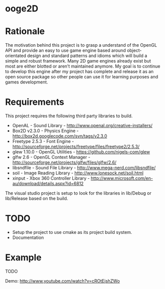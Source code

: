 ooge2D
======

Rationale
=========
The motivation behind this project is to grasp a understand of the OpenGL API and provide an easy to use game engine based around object-orientated design and standard patterns and idioms which will build a simple and robust framework. Many 2D game engines already exist but most are either blotted or aren’t maintained anymore. My goal is to continue to develop this engine after my project has complete and release it as an open source package so other people can use it for learning purposes and games development.

Requirements
===========
This project requires the following third party libraries to build.
- OpenAL - Sound Library - http://www.openal.org/creative-installers/
- Box2D v2.3.0 - Physics Engine - http://box2d.googlecode.com/svn/tags/v2.3.0
- Freetype 2.5.3 - Font Engine - http://sourceforge.net/projects/freetype/files/freetype2/2.5.3/
- glew 1.10.0 - OpenGL Utilities - https://github.com/nigels-com/glew
- glfw 2.6 - OpenGL Context Manager - http://sourceforge.net/projects/glfw/files/glfw/2.6/
- libsndfile - Sound File Library - http://www.mega-nerd.com/libsndfile/
- soil - Image Reading Library - http://www.lonesock.net/soil.html
- xinput - Xbox 360 Controller Library - http://www.microsoft.com/en-au/download/details.aspx?id=6812

The visual studio project is setup to look for the libraries in lib/Debug or lib/Release based on the build.

TODO
====
- Setup the project to use cmake as its project build system.
- Documentation

Example
=======
TODO

Demo: http://www.youtube.com/watch?v=cROtEjshZWo
